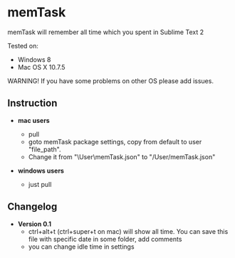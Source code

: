 memTask
===============

memTask will remember all time which you spent in Sublime Text 2

Tested on:
- Windows 8
- Mac OS X 10.7.5

WARNING! If you have some problems on other OS please add issues.

## Instruction

- **mac users**
  - pull
  - goto memTask package settings, copy from default to user "file_path".
  - Change it from "\\User\\memTask.json" to "/User/memTask.json"

- **windows users**
  - just pull


## Changelog

- **Version 0.1**
  - ctrl+alt+t (ctrl+super+t on mac) will show all time. You can save this file with specific date in some folder, add comments
  - you can change idle time in settings

